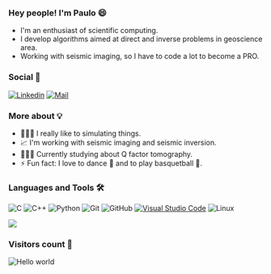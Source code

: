 ### Hey people! I'm Paulo 😄

- I'm an enthusiast of scientific computing.
- I develop algorithms aimed at direct and inverse problems in geoscience area. 
- Working with seismic imaging, so I have to code a lot to become a PRO.

### Social 📲 

[![Linkedin](https://img.shields.io/badge/-Paulo%20Bastos-blue?style=flat-square&logo=linkedin&logoColor=white&link=https://www.linkedin.com/in/paulo-bastos14/)](https://www.linkedin.com/in/paulo-bastos14/)
[![Mail](https://img.shields.io/badge/-pbastos@id.uff.br-gray?style=flat-square&logo=gmail&logoColor=red&link=https://www.linkedin.com/in/paulo-bastos14/)](mailto:pbastos@id.uff.br)

### More about 💡

 - 👨🏻‍💻 I really like to simulating things.
 - 📈 I'm working with seismic imaging and seismic inversion.
 - 👨🏻‍🎓 Currently studying about Q factor tomography.  
 - ⚡ Fun fact: I love to dance 🕺 and to play basquetball 🏀.
 
 ### Languages and Tools 🛠 
![C](https://img.shields.io/badge/-C-000000?style=flat&logo=c)
![C++](https://img.shields.io/badge/-C++-000000?style=flat&logo=c%2B%2B)
![Python](https://img.shields.io/badge/-Python-000000?style=flat&logo=python)
![Git](https://img.shields.io/badge/-Git-222222?style=flat&logo=git&logoColor=F05032)
![GitHub](https://img.shields.io/badge/-GitHub-222222?style=flat&logo=github&logoColor=181717)
[![Visual Studio Code](https://img.shields.io/badge/-VSCode-444444?style=flat&logo=visual-studio-code&logoColor=007ACC)](https://github.com/microsoft/vscode)
![Linux](https://img.shields.io/badge/-Linux-222222?style=flat&logo=linux&logoColor=FCC624)

<img src = "https://github-readme-stats.vercel.app/api/top-langs/?username=pbastosA">

### Visitors count 👀 

<img src="https://profile-counter.glitch.me/pbastosA/count.svg" alt="Hello world" />
